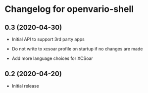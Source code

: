 Changelog for openvario-shell
=============================

0.3 (2020-04-30)
----------------

- Initial API to support 3rd party apps

- Do not write to xcsoar profile on startup if no changes are made

- Add more language choices for XCSoar


0.2 (2020-04-20)
----------------

- Initial release
